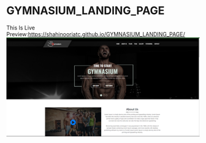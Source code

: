 # GYMNASIUM_LANDING_PAGE
This Is Live Preview:https://shahinooriatc.github.io/GYMNASIUM_LANDING_PAGE/
![alt text](https://github.com/shahinooriatc/GYMNASIUM_LANDING_PAGE/blob/main/livesite.PNG)